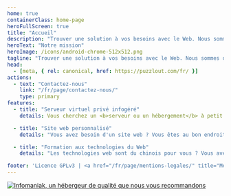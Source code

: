 ```yaml
---
home: true
containerClass: home-page
heroFullScreen: true
title: "Accueil"
description: "Trouver une solution à vos besoins avec le Web. Nous sommes des passionés à travers le monde créant des produits dédiés pour nos clients. Nous pouvons vous aider."
heroText: "Notre mission"
heroImage: /icons/android-chrome-512x512.png
tagline: "Trouver une solution à vos besoins avec le Web. Nous sommes des passionés à travers le monde créant des produits dédiés pour nos clients. Nous pouvons vous aider."
head:
  - [meta, { rel: canonical, href: https://puzzlout.com/fr/ }]
actions:
  - text: "Contactez-nous"
    link: "/fr/page/contactez-nous/"
    type: primary
features:
  - title: "Serveur virtuel privé infogéré"
    details: Vous cherchez un <b>serveur ou un hébergement</b> à petit prix ?

  - title: "Site web personnalisé"
    details: "Vous avez besoin d'un site web ? Vous êtes au bon endroit ! Nous vous aiderons à le créer simplement. Complètement personnalisable grâce à Infomaniak et Elegant Themes."

  - title: "Formation aux technologies du Web"
    details: "Les technologies web sont du chinois pour vous ? Vous avez besoin de conseils ? Nous pouvons vous guider dans vos choix."

footer: 'Licence GPLv3 | <a href="/fr/page/mentions-legales/" title="Mentions légales">Mentions légales</a>'
---
```


[![Infomaniak, un hébergeur de qualité que nous vous recommandons](/images/infomaniak.jpg)](https://www.infomaniak.com/goto/fr/my-easy-site?utm_term=5ff70313bf816)
